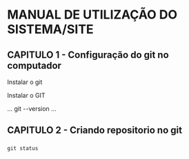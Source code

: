 # MANUAL DE UTILIZAÇÃO DO SISTEMA/SITE
## CAPITULO 1 - Configuração do git no computador
Instalar o git
<p aling="center">
    Instalar o GIT<a href="https://git-scm.com/book/pt-br/v2/Come%C3%A7ando-Instalando-o-Git"target="_blank"></a>
</P>

...
git --version
...

### 

## CAPITULO 2 -  Criando repositorio no git
###

`git status`